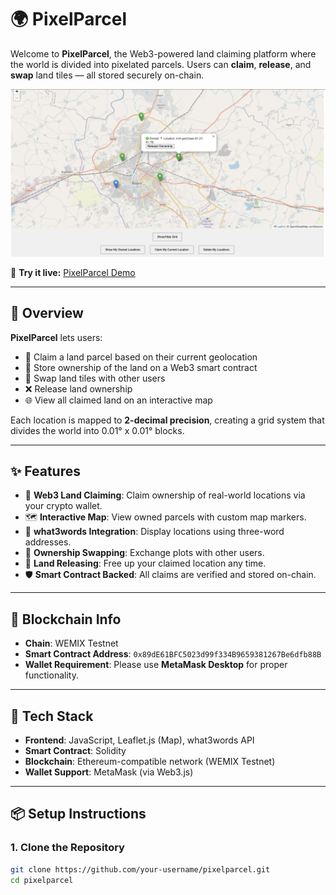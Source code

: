 # 🌍 PixelParcel

Welcome to **PixelParcel**, the Web3-powered land claiming platform where the world is divided into pixelated parcels. Users can **claim**, **release**, and **swap** land tiles — all stored securely on-chain.

![Screenshot](https://raw.githubusercontent.com/himang305/PixelParcel/refs/heads/main/shot.png)

🔗 **Try it live:** [PixelParcel Demo](https://himang305.github.io/PixelParcel/)

---

## 🚀 Overview

**PixelParcel** lets users:
- 🧭 Claim a land parcel based on their current geolocation
- 🔐 Store ownership of the land on a Web3 smart contract
- 🔁 Swap land tiles with other users
- ❌ Release land ownership
- 🌐 View all claimed land on an interactive map

Each location is mapped to **2-decimal precision**, creating a grid system that divides the world into 0.01° x 0.01° blocks.

---

## ✨ Features

- 📍 **Web3 Land Claiming**: Claim ownership of real-world locations via your crypto wallet.
- 🗺️ **Interactive Map**: View owned parcels with custom map markers.
- 💬 **what3words Integration**: Display locations using three-word addresses.
- 🔄 **Ownership Swapping**: Exchange plots with other users.
- 🧹 **Land Releasing**: Free up your claimed location any time.
- 🛡️ **Smart Contract Backed**: All claims are verified and stored on-chain.

---

## 🔗 Blockchain Info

- **Chain**: WEMIX Testnet
- **Smart Contract Address**: `0x89dE61BFC5023d99f334B9659381267Be6dfb88B`
- **Wallet Requirement**: Please use **MetaMask Desktop** for proper functionality.

---

## 🔧 Tech Stack

- **Frontend**: JavaScript, Leaflet.js (Map), what3words API
- **Smart Contract**: Solidity
- **Blockchain**: Ethereum-compatible network (WEMIX Testnet)
- **Wallet Support**: MetaMask (via Web3.js)

---

## 📦 Setup Instructions

### 1. Clone the Repository
```bash
git clone https://github.com/your-username/pixelparcel.git
cd pixelparcel
